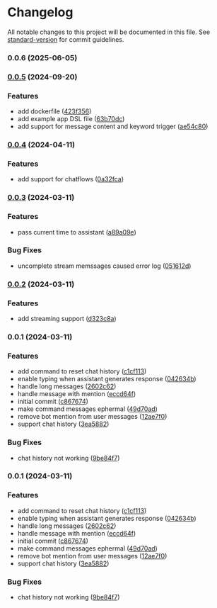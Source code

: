 # Changelog

All notable changes to this project will be documented in this file. See [standard-version](https://github.com/conventional-changelog/standard-version) for commit guidelines.

### 0.0.6 (2025-06-05)

### [0.0.5](https://github.com/perzeuss/dify-discord-starter/compare/v0.0.4...v0.0.5) (2024-09-20)


### Features

* add dockerfile ([423f356](https://github.com/perzeuss/dify-discord-starter/commit/423f356a86a5c4cb5def9dbcb43005639699d9f7))
* add example app DSL file ([63b70dc](https://github.com/perzeuss/dify-discord-starter/commit/63b70dcdb6871f43b8fd05be2884a11d8ffd6aca))
* add support for message content and keyword trigger ([ae54c80](https://github.com/perzeuss/dify-discord-starter/commit/ae54c80a309644afa845a392893b435be6b128b2))

### [0.0.4](https://github.com/perzeuss/dify-discord-starter/compare/v0.0.3...v0.0.4) (2024-04-11)

### Features

- add support for chatflows ([0a32fca](https://github.com/perzeuss/dify-discord-starter/commit/0a32fcacf4e3a435c0557a633d8341189769252a))

### [0.0.3](https://github.com/perzeuss/dify-discord-starter/compare/v0.0.2...v0.0.3) (2024-03-11)

### Features

- pass current time to assistant ([a89a09e](https://github.com/perzeuss/dify-discord-starter/commit/a89a09e45e4c8920e0ea228e53070fe87c86f3fd))

### Bug Fixes

- uncomplete stream memssages caused error log ([051612d](https://github.com/perzeuss/dify-discord-starter/commit/051612d77a5d2cb13ab73ac9b7e6dca7ef816374))

### [0.0.2](https://github.com/perzeuss/dify-discord-starter/compare/v0.0.1...v0.0.2) (2024-03-11)

### Features

- add streaming support ([d323c8a](https://github.com/perzeuss/dify-discord-starter/commit/d323c8a65e4a25b536981dfd1b43f18621972142))

### 0.0.1 (2024-03-11)

### Features

- add command to reset chat history ([c1cf113](https://github.com/perzeuss/dify-discord-starter/commit/c1cf113b0a9e6d00dd662cc4922bffc5eecf5702))
- enable typing when assistant generates response ([042634b](https://github.com/perzeuss/dify-discord-starter/commit/042634b05383a476eb280727b6d76cfa06baac7a))
- handle long messages ([2602c62](https://github.com/perzeuss/dify-discord-starter/commit/2602c62066f6deeb4a322adff471d53f172785fe))
- handle message with mention ([eccd64f](https://github.com/perzeuss/dify-discord-starter/commit/eccd64fec12a55dbad28eab5bf935f6a9ade19b1))
- initial commit ([c867674](https://github.com/perzeuss/dify-discord-starter/commit/c8676741324ccef3d8e634d64c690ebb91b3d65e))
- make command messages ephermal ([49d70ad](https://github.com/perzeuss/dify-discord-starter/commit/49d70add05972f994dea0fef888bed275c69029f))
- remove bot mention from user messages ([12ae7f0](https://github.com/perzeuss/dify-discord-starter/commit/12ae7f03faf44713b8d5036ca5dfb4b4b978af46))
- support chat history ([3ea5882](https://github.com/perzeuss/dify-discord-starter/commit/3ea58821714a971377ca016bf59b0f25cf3bd8d3))

### Bug Fixes

- chat history not working ([9be84f7](https://github.com/perzeuss/dify-discord-starter/commit/9be84f78c7a2369a730c9f06a1b0e8e29c35b495))

### 0.0.1 (2024-03-11)

### Features

- add command to reset chat history ([c1cf113](https://github.com/perzeuss/dify-discord-starter/commit/c1cf113b0a9e6d00dd662cc4922bffc5eecf5702))
- enable typing when assistant generates response ([042634b](https://github.com/perzeuss/dify-discord-starter/commit/042634b05383a476eb280727b6d76cfa06baac7a))
- handle long messages ([2602c62](https://github.com/perzeuss/dify-discord-starter/commit/2602c62066f6deeb4a322adff471d53f172785fe))
- handle message with mention ([eccd64f](https://github.com/perzeuss/dify-discord-starter/commit/eccd64fec12a55dbad28eab5bf935f6a9ade19b1))
- initial commit ([c867674](https://github.com/perzeuss/dify-discord-starter/commit/c8676741324ccef3d8e634d64c690ebb91b3d65e))
- make command messages ephermal ([49d70ad](https://github.com/perzeuss/dify-discord-starter/commit/49d70add05972f994dea0fef888bed275c69029f))
- remove bot mention from user messages ([12ae7f0](https://github.com/perzeuss/dify-discord-starter/commit/12ae7f03faf44713b8d5036ca5dfb4b4b978af46))
- support chat history ([3ea5882](https://github.com/perzeuss/dify-discord-starter/commit/3ea58821714a971377ca016bf59b0f25cf3bd8d3))

### Bug Fixes

- chat history not working ([9be84f7](https://github.com/perzeuss/dify-discord-starter/commit/9be84f78c7a2369a730c9f06a1b0e8e29c35b495))
